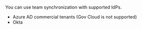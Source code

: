 You can use team synchronization with supported IdPs.
- Azure AD commercial tenants (Gov Cloud is not supported)
- Okta
